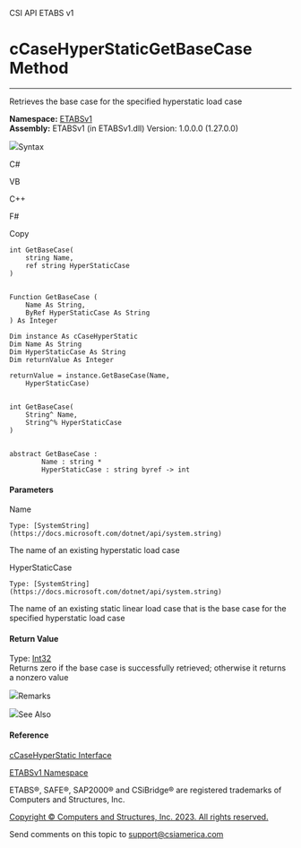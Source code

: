 ﻿

CSI API ETABS v1

# cCaseHyperStaticGetBaseCase Method  
  
---  
  
Retrieves the base case for the specified hyperstatic load case

**Namespace:** [ETABSv1](2780f1b8-2033-5289-2298-1cdb2a7508d9.htm)  
**Assembly:** ETABSv1 (in ETABSv1.dll) Version: 1.0.0.0 (1.27.0.0)

![](../icons/SectionExpanded.png)Syntax

C#

VB

C++

F#

Copy

    
    
    int GetBaseCase(
    	string Name,
    	ref string HyperStaticCase
    )
    
    
    Function GetBaseCase ( 
    	Name As String,
    	ByRef HyperStaticCase As String
    ) As Integer
    
    Dim instance As cCaseHyperStatic
    Dim Name As String
    Dim HyperStaticCase As String
    Dim returnValue As Integer
    
    returnValue = instance.GetBaseCase(Name, 
    	HyperStaticCase)
    
    
    int GetBaseCase(
    	String^ Name, 
    	String^% HyperStaticCase
    )
    
    
    abstract GetBaseCase : 
            Name : string * 
            HyperStaticCase : string byref -> int 
    

#### Parameters

Name

    Type: [SystemString](https://docs.microsoft.com/dotnet/api/system.string)  
The name of an existing hyperstatic load case

HyperStaticCase

    Type: [SystemString](https://docs.microsoft.com/dotnet/api/system.string)  
The name of an existing static linear load case that is the base case for the
specified hyperstatic load case

#### Return Value

Type: [Int32](https://docs.microsoft.com/dotnet/api/system.int32)  
Returns zero if the base case is successfully retrieved; otherwise it returns
a nonzero value

![](../icons/SectionExpanded.png)Remarks

![](../icons/SectionExpanded.png)See Also

#### Reference

[cCaseHyperStatic Interface](f550a21c-b27f-8121-5418-6bfad8689ffe.htm)

[ETABSv1 Namespace](2780f1b8-2033-5289-2298-1cdb2a7508d9.htm)

ETABS®, SAFE®, SAP2000® and CSiBridge® are registered trademarks of Computers
and Structures, Inc.  

[Copyright © Computers and Structures, Inc. 2023. All rights
reserved.](http://www.csiamerica.com)

Send comments on this topic to
[support@csiamerica.com](mailto:support%40csiamerica.com?Subject=CSI%20API%20ETABS%20v1)

